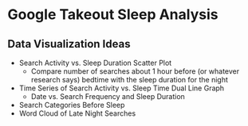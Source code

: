 # Google Takeout Sleep Analysis

## Data Visualization Ideas
- Search Activity vs. Sleep Duration Scatter Plot
    - Compare number of searches about 1 hour before (or whatever research says) bedtime with the sleep duration for the night
- Time Series of Search Activity vs. Sleep Time Dual Line Graph
    - Date vs. Search Frequency and Sleep Duration
- Search Categories Before Sleep
- Word Cloud of Late Night Searches